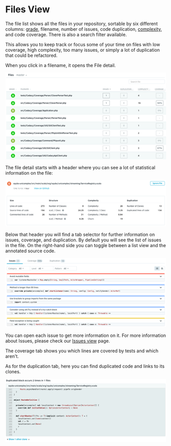 # Files View

The file list shows all the files in your repository, sortable by six different columns: [grade](what-are-the-different-grades-and-how-are-they-calculated.md), filename, number of issues, code duplication, [complexity](https://en.wikipedia.org/wiki/Cyclomatic_complexity), and code coverage. There is also a search filter available.

This allows you to keep track or focus some of your time on files with low coverage, high complexity, too many issues, or simply a lot of duplication that could be refactored.

When you click in a filename, it opens the File detail.

![](/images/Screen_Shot_2016-10-13_at_12.02.14.png)

The file detail starts with a header where you can see a lot of statistical information on the file:

![](/images/Screen_Shot_2016-10-13_at_17.58.47.png)

Below that header you will find a tab selector for further information on issues, coverage, and duplication. By default you will see the list of issues in the file. On the right-hand side you can toggle between a list view and the annotated source code.

![](/images/Screen_Shot_2016-10-14_at_11.03.11.png)

You can open each issue to get more information on it. For more information about Issues, please check our [Issues view](issues-view.md) page.

The coverage tab shows you which lines are covered by tests and which aren't.

As for the duplication tab, here you can find duplicated code and links to its clones.

![](/images/Screen_Shot_2016-10-14_at_11.07.03.png)
